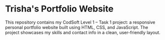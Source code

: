 # Trisha's Portfolio Website

This repository contains my CodSoft Level 1 – Task 1 project: a responsive personal portfolio website built using HTML, CSS, and JavaScript. The project showcases my skills and contact info in a clean, user-friendly layout.
